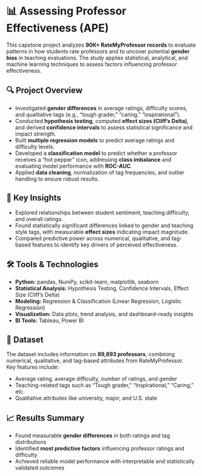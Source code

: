 # 📊 Assessing Professor Effectiveness (APE)

This capstone project analyzes **90K+ RateMyProfessor records** to evaluate patterns in how students rate professors and to uncover potential **gender bias** in teaching evaluations. The study applies statistical, analytical, and machine learning techniques to assess factors influencing professor effectiveness.

## 🔍 Project Overview
- Investigated **gender differences** in average ratings, difficulty scores, and qualitative tags (e.g., “tough grader,” “caring,” “inspirational”).
- Conducted **hypothesis testing**, computed **effect sizes (Cliff’s Delta)**, and derived **confidence intervals** to assess statistical significance and impact strength.
- Built **multiple regression models** to predict average ratings and difficulty levels.
- Developed a **classification model** to predict whether a professor receives a “hot pepper” icon, addressing **class imbalance** and evaluating model performance with **ROC-AUC**.
- Applied **data cleaning**, normalization of tag frequencies, and outlier handling to ensure robust results.

## 🧠 Key Insights
- Explored relationships between student sentiment, teaching difficulty, and overall ratings.
- Found statistically significant differences linked to gender and teaching style tags, with measurable **effect sizes** indicating impact magnitude.
- Compared predictive power across numerical, qualitative, and tag-based features to identify key drivers of perceived effectiveness.

## 🛠️ Tools & Technologies
- **Python:** pandas, NumPy, scikit-learn, matplotlib, seaborn  
- **Statistical Analysis:** Hypothesis Testing, Confidence Intervals, Effect Size (Cliff’s Delta)  
- **Modeling:** Regression & Classification (Linear Regression, Logistic Regression)  
- **Visualization:** Data plots, trend analysis, and dashboard-ready insights  
- **BI Tools:** Tableau, Power BI  

## 📁 Dataset
The dataset includes information on **89,893 professors**, combining numerical, qualitative, and tag-based attributes from RateMyProfessor.  
Key features include:
- Average rating, average difficulty, number of ratings, and gender  
- Teaching-related tags such as “Tough grader,” “Inspirational,” “Caring,” etc.  
- Qualitative attributes like university, major, and U.S. state  

## 📈 Results Summary
- Found measurable **gender differences** in both ratings and tag distributions  
- Identified **most predictive factors** influencing professor ratings and difficulty  
- Achieved reliable model performance with interpretable and statistically validated outcomes  
